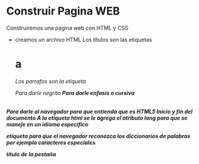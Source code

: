 # Construir Pagina WEB

Construiremos una pagina web con HTML y CSS


* creamos un archivo HTML
Los titulos son las etiquetas <h1> a <h6>
Los parrafos son la etiqueta <p>
Para darle negrita <strong>
Para darle enfasis o cursiva <em>

Para darle al navegador para que entienda que es HTML5 <!DOCTYPE html>
Inicio y fin del documento <html>
A la etiqueta html se le agrega el atributo lang para que se maneje en un idioma especifico <html lang="en">

etiqueta para que el navegador reconozca los diccionarios de palabras <meta charset="UTF-8"> por ejemplo caracteres especiales


titulo de la pestaña <title>

Etiqueta donde van las etiquetas informativas <head>

etiquetas donde van las etiquetas de contenido <body>



## Comenzando CSS

Agregando el atributo `style="text-align:center;"` dentro de las etiquetas para poder darle estilo al documento.


para referenciar el archivo css externo 
<link rel="stylesheet" href="style.css">
donde rel dice que tomaremos una hoja de estilos y  el href es la referencia al archivo.


Empezamos a dar estilos llamando la etiqueta y dandole el estilo que queramos de la siguiente manera 
```
body{
    background: #ccc;
}
```

Tambien podemos darle estilo a etiquetas especificas hijas
```
em strong{
    color: red;
}
```
de esta manera le dara color rojo solo a las etiquetas strong que sean hijas de la etiqueta em.

